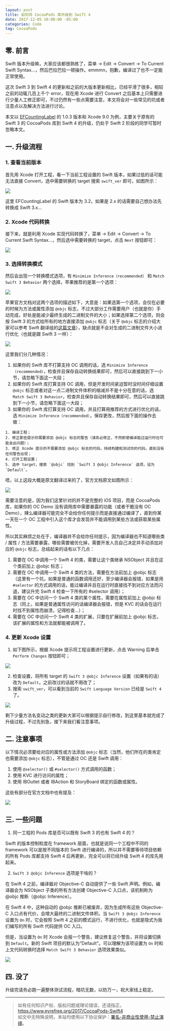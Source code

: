 ```yaml
---
layout: post
title: 如何将 CocoaPods 库升级到 Swift 4
date: 2017-12-05 10:00:00 -05:00
categories: Code
tag: CocoaPods
---
```


## 零. 前言

Swift 版本升级嘛，大家应该都很熟练了，菜单 -> Edit -> Convert -> To Current Swift Syntax...，然后巴拉巴拉一顿操作。emmmn，抱歉，编译过了也不一定能正常使用。

这次 Swift 3 到 Swift 4 的更新和之前的大版本更新相比，已经平滑了很多，相较之前的动辄几百上千个 error，现在用 Xcode 进行 Convert 之后基本上只需要进行少量人工修正即可，不过仍然有一些点需要注意，本文将会对一些常见的坑或者注意点以及解决方法进行讨论。

本文以 [EFCountingLabel](https://github.com/EyreFree/EFCountingLabel) 的 1.0.3 版本和 Xcode 9.0 为例，主要关于原有的 Swift 3 的 CocoaPods 库到 Swift 4 的升级，仍处于 Swift 2 阶段的同学可暂时忽略本文。

## 一. 升级流程

### 1. 查看当前版本

首先用 Xcode 打开工程，看一下当前工程设置的 Swift 版本，如果过低的话可能无法直接 Convert，选中需要转换的 target 搜索 `swift_ver` 即可，如图所示：

![](/images/2017/CocoaPods-Swift4/1.jpeg)

这里 EFCountingLabel 的 Swift 版本为 3.2，如果是 2.x 的话需要自己想办法先转换成 Swift 3.x...

### 2. Xcode 代码转换

接下来，就是利用 Xcode 实现代码转换了，菜单 -> Edit -> Convert -> To Current Swift Syntax...，然后选中需要转换的 target，点击 `Next` 按钮即可：

![](/images/2017/CocoaPods-Swift4/2.jpeg)

### 3. 选择转换模式

然后会出现一个转换模式选项，有 `Minimize Inference（recommended）` 和 `Match Swift 3 Behavior` 两个选择，苹果推荐的是第一个选项：

![](/images/2017/CocoaPods-Swift4/3.jpeg)

苹果官方文档对这两个选项的描述如下，大意是：如果选第一个选项，会仅在必要的时候为方法或属性添加 `@objc` 标志，不过大部分工作需要用户（也就是你）手动完成，好处是能减少最终生成的二进制文件的大小；如果选择第二个选项，则会按 Swift 3 的方式给所有的地方直接添加 `@objc` 标志（关于 `@objc` 标志的介绍大家可以参考 Swift 翻译组的[这篇文章](http://swift.gg/2016/04/20/swift-qa-2016-04-20/)），缺点就是不会对生成的二进制文件大小进行优化（也就是跟 Swift 3 一样）：

![](/images/2017/CocoaPods-Swift4/4.jpeg)

这里我们分几种情况：

1. 如果你的 Swift 库不打算支持 OC 调用的话，选 `Minimize Inference（recommended）`，检查并且保存自动转换结果即可，然后可以直接跳到下一小节，请忽略下面这一大段；
2. 如果你的 Swift 库打算支持 OC 调用，但是开发时间紧迫暂时没时间仔细设置 `@objc` 标志或者对这一点二进制文件体积的缩减并不是十分在意的话，选 `Match Swift 3 Behavior`，检查并且保存自动转换结果即可，然后可以直接跳到下一小节，请忽略下面这一大段；
3. 如果你的 Swift 库打算支持 OC 调用，并且打算用推荐的方式进行优化的话，选 `Minimize Inference（recommended）`，保存更改，然后按下面的操作去做：

```
1. 编译工程；
2. 修正那些提示你需要添加 @objc 标志的警告（请务必修正，不然即使编译能过运行时也可能会出问题）；
3. 修正 Xcode 提示的不需要添加 @objc 标志的代码，持续构建和测试你的代码，直到没有任何警告出现；
4. 打开工程设置；
5. 选中 target，搜索 `@objc` 找到 `Swift 3 @objc Inference` 选项，设为 `Default`。
```

唔，以上这段大概是原文翻译过来的了，官方文档原文如图所示：

![](/images/2017/CocoaPods-Swift4/5.jpeg)

需要注意的是，因为我们这里针对的并不是完整的 iOS 项目，而是 CocoaPods 库，如果你的 OC Demo 没有调用库中需要暴露的功能（或者干脆没有 OC Demo），辣么编译器可能完全不会给你任何提示而是直接通过编译了，直到你某一天在一个 OC 工程中引入这个库才会发现并不能调用到某些方法或获取某些属性。

所以其实麻烦之处在于，编译器并不会给你任何提示，因为编译器也不知道哪些类 / 属性 / 方法需要暴露，哪些需要被优化掉，需要开发人员自己决定并手动添加对应的 `@objc` 标志，总结起来的话有以下几点：

1. 需要在 OC 中调用一个 Swift 4 的类，需要让这个类继承 NSObject 并且在这个类前加上 @objc 标志；
2. 需要在 OC 中调用一个 Swift 4 类的方法，需要在方法前加上 @objc 标志（这里有一个坑，如果是普通的函数调用还好，至少编译器会报错，如果是用 `#selector` 的方式调用的话，能过编译并且在运行时直接找不到对应方法而闪退，建议升完 Swift 4 检查一下所有的 #selector 调用）；
3. 需要在 OC 中访问一个 Swift 4 类的某个属性，需要在属性前加上 @objc 标志（同上，如果是普通属性访问的话编译器会报错，但是 KVC 的话会在运行时找不到属性而崩溃，记得检查...）；
4. 需要在 OC 中访问一个 Swift 4 类的扩展，只要在扩展前加上 @objc 标志，该扩展的属性和方法就都能被调用了。

### 4. 更新 Xcode 设置

1. 如下图所示，根据 Xcode 提示将工程设置进行更新，点击 Warning 后单击 `Perform Changes` 按钮即可；

![](/images/2017/CocoaPods-Swift4/6.jpeg)

2. 检查设置，将所有 target 的 `Swift 3 @objc Inference` 设置（如果有的话）改为 `Default`，之前改过的话就不用改了；
3. 搜索 `swift_ver`，可以看到当前的 `Swift Language Version` 已经是 `Swift 4` 了。

![](/images/2017/CocoaPods-Swift4/7.jpeg)

剩下少量方法名变动之类的更新大家可以根据提示自行修改，到这里基本就完成了升级过程，不过先别急，接下来我们看注意事项。

## 二. 注意事项

以下情况必须要给对应的属性或方法添加 `@objc` 标志（当然，他们所在的类肯定也需要添加 `@objc` 标志），不管是通过 OC 还是 Swift 调用：

1. 使用 `@selector()` 或 `#selector()` 方式调用的函数；
2. 使用 KVC 进行访问的属性；
3. 使用 IBOutlet 或者 IBAction 和 StoryBoard 绑定的函数或属性。

这些有部分在官方文档中也有提及：

![](/images/2017/CocoaPods-Swift4/8.jpeg)

## 三. 一些问题

1. 同一工程的 Pods 库是否可以既有 Swift 3 的也有 Swift 4 的？

Swift 的版本控制粒度在 framework 层面，也就是说同一个工程中不同的 framework 可以是按不同版本的 Swift 进行编译的，所以并不需要等待项目依赖的所有 Pods 库都支持 Swift 4 后再更新，完全可以将已经升级 Swift 4 的库先用起来。

2. `Swift 3 @objc Inference` 选项是干啥的？

在 Swift 4 之前，编译器对 Objective-C 自动提供了一些 Swift 声明。例如，编译器会为 NSObject 子类的所有方法创建 Objective-C 入口点，该机制称为 @objc 推断（@objc Inference）。

在 Swift 4 中，这种自动的 @objc 推断已被废弃，因为生成所有这些 Objective-C 入口点有代价，会增大最终的二进制文件体积。当 `Swift 3 @objc Inference` 设置为 `On` 时，它会按照 Swift 4 之前的模式运行，不进行优化，也就是隐式为我们编写的所有 Swift 代码提供 OC 入口。

但是，当设置为 `On` 时 Xcode 会报一个警告，建议修复这个警告，并将设置切换到 `Default`。新的 Swift 项目的默认为“Default”。可以理解为该项设置为 `On` 时和上文代码转换时选择 `Match Swift 3 Behavior` 选项效果类似。

![](/images/2017/CocoaPods-Swift4/9.jpeg)

## 四. 没了

升级完请务必跑一遍整体测试流程，暗坑无数，以防万一，祝大家线上稳定。

---

> 如有任何知识产权、版权问题或理论错误，还请指正。   
> https://www.eyrefree.org/2017/CocoaPods-Swift4   
> 如文中无特殊说明，本站均使用以下协议保护：[署名-非商业性使用-禁止演绎](http://creativecommons.org/licenses/by-nc-nd/3.0/cn/)。   
